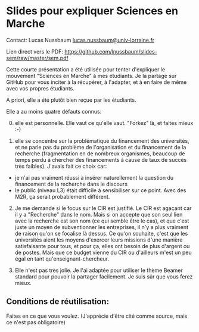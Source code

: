 Slides pour expliquer Sciences en Marche
========================================
Contact: Lucas Nussbaum <lucas.nussbaum@univ-lorraine.fr>

Lien direct vers le PDF: https://github.com/lnussbaum/slides-sem/raw/master/sem.pdf


Cette courte présentation a été utilisée pour tenter d'expliquer le mouvement
"Sciences en Marche" à mes étudiants. Je la partage sur GitHub pour vous
inciter à la récupérer, à l'adapter, et à en faire de même avec vos propres
étudiants.

A priori, elle a été plutôt bien reçue par les étudiants.

Elle a au moins quatre défauts connus:

0) elle est personnelle. Elle vaut ce qu'elle vaut. "Forkez" là, et faites mieux :-)

1) elle se concentre sur la problématique du financement des universités, et
ne parle pas du problème de l'organisation et du financement de la recherche
(fragmentation en de nombreux organismes, beaucoup de temps perdu à chercher des
financements à cause de taux de succès très faibles).
J'avais fait ce choix car:
- je n'ai pas vraiment réussi à insérer naturellement la question du financement
  de la recherche dans le discours
- le public (niveau L3) était difficile à sensibiliser sur ce point. Avec des M2R,
  ça serait probablement différent.

2) Je me demande si le focus sur le CIR est justifié. Le CIR est agaçant car il
y a "Recherche" dans le nom. Mais si on accepte que son seul lien avec la
recherche est son nom (ce qui semble être le cas), et que c'est juste un moyen
de subventionner les entreprises, il n'y a plus vraiment de raison qu'on se
focalise là dessus. Ce qu'on souhaite, c'est que les universités aient les
moyens d'exercer leurs missions d'une manière satisfaisante pour tous, et pour
ça, elles ont besoin de plus d'argent ou de postes. Mais que ce budget vienne
du CIR ou d'ailleurs m'est un peu égal en tant qu'enseignant-chercheur.

3) Elle n'est pas très jolie. Je l'ai adaptée pour utiliser le thème Beamer
standard pour pouvoir la partager facilement. Je suis sûr que vous ferez mieux.


Conditions de réutilisation:
----------------------------
Faites en ce que vous voulez.
(J'apprécie d'être cité comme source, mais ce n'est pas obligatoire)
